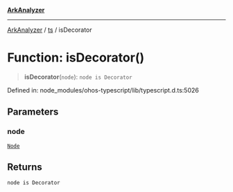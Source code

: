 [**ArkAnalyzer**](../../../../README.md)

***

[ArkAnalyzer](../../../../globals.md) / [ts](../README.md) / isDecorator

# Function: isDecorator()

> **isDecorator**(`node`): `node is Decorator`

Defined in: node\_modules/ohos-typescript/lib/typescript.d.ts:5026

## Parameters

### node

[`Node`](../interfaces/Node.md)

## Returns

`node is Decorator`
